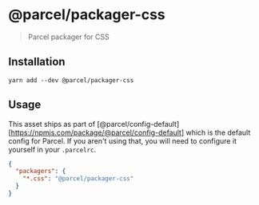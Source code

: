 # @parcel/packager-css

> Parcel packager for CSS

## Installation

```
yarn add --dev @parcel/packager-css
```

## Usage

This asset ships as part of [@parcel/config-default][https://npmjs.com/package/@parcel/config-default]
which is the default config for Parcel. If you aren't using that, you will need
to configure it yourself in your `.parcelrc`.

```json
{
  "packagers": {
    "*.css": "@parcel/packager-css"
  }
}
```
